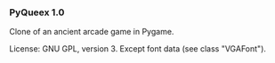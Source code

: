 ### PyQueex 1.0

Clone of an ancient arcade game in Pygame.

License: GNU GPL, version 3.
Except font data (see class "VGAFont").

